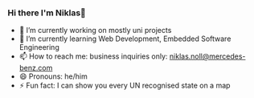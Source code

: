 ### Hi there I'm Niklas👋



- 🔭 I’m currently working on mostly uni projects
- 🌱 I’m currently learning Web Development, Embedded Software Engineering
- 📫 How to reach me: business inquiries only: niklas.noll@mercedes-benz.com
- 😄 Pronouns: he/him
- ⚡ Fun fact: I can show you every UN recognised state on a map
